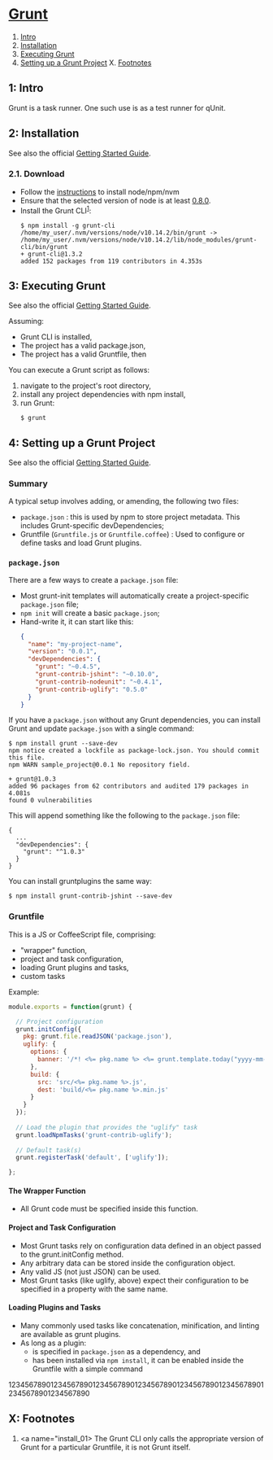 [Grunt][grnt_01]
================

1. [Intro](#s1)
2. [Installation](#s2)
3. [Executing Grunt](#s3)
4. [Setting up a Grunt Project](#s4)
X. [Footnotes](#sX)


<a name="s1"> </a>
1: Intro
--------
Grunt is a task runner. One such use is as a test runner for qUnit.


<a name="s2"> </a>
2: Installation
---------------
See also the official [Getting Started Guide][grnt_02].

### 2.1. Download ###
- Follow the [instructions][sann_01] to install node/npm/nvm
- Ensure that the selected version of node is at least [0.8.0][grnt_02].
- Install the Grunt CLI<sup>[1](#install_01)</sup>:
  ```console
  $ npm install -g grunt-cli
  /home/my_user/.nvm/versions/node/v10.14.2/bin/grunt -> /home/my_user/.nvm/versions/node/v10.14.2/lib/node_modules/grunt-cli/bin/grunt
  + grunt-cli@1.3.2
  added 152 packages from 119 contributors in 4.353s
  ```


<a name="s3"> </a>
3: Executing Grunt
------------------
See also the official [Getting Started Guide][grnt_02].

Assuming:
- Grunt CLI is installed,
- The project has a valid package.json,
- The project has a valid Gruntfile, then

You can execute a Grunt script as follows:
1. navigate to the project's root directory,
2. install any project dependencies with npm install,
3. run Grunt:
   ```console
   $ grunt
   ```


<a name="s4"> </a>
4: Setting up a Grunt Project
-----------------------------
See also the official [Getting Started Guide][grnt_02].

### Summary ###
A typical setup involves adding, or amending, the following two files:
- `package.json` : this is used by npm to store project metadata. This includes
  Grunt-specific devDependencies;
- Gruntfile (`Gruntfile.js` or `Gruntfile.coffee`) : Used to configure or define
  tasks and load Grunt plugins.

### `package.json` ###
There are a few ways to create a `package.json` file:
- Most grunt-init templates will automatically create a project-specific
  `package.json` file;
- `npm init` will create a basic `package.json`;
- Hand-write it, it can start like this:
  ```json
  {
    "name": "my-project-name",
    "version": "0.0.1",
    "devDependencies": {
      "grunt": "~0.4.5",
      "grunt-contrib-jshint": "~0.10.0",
      "grunt-contrib-nodeunit": "~0.4.1",
      "grunt-contrib-uglify": "0.5.0"
    }
  }
  ```

If you have a `package.json` without any Grunt dependencies, you can install
Grunt and update `package.json` with a single command:
```console
$ npm install grunt --save-dev
npm notice created a lockfile as package-lock.json. You should commit this file.
npm WARN sample_project@0.0.1 No repository field.

+ grunt@1.0.3
added 96 packages from 62 contributors and audited 179 packages in 4.081s
found 0 vulnerabilities
```

This will append something like the following to the `package.json` file:
```
{
  ...
  "devDependencies": {
    "grunt": "^1.0.3"
  }
}
```

You can install gruntplugins the same way:
```console
$ npm install grunt-contrib-jshint --save-dev
```

### Gruntfile ###
This is a JS or CoffeeScript file, comprising:
- "wrapper" function,
- project and task configuration,
- loading Grunt plugins and tasks,
- custom tasks

Example:
```javascript
module.exports = function(grunt) {

  // Project configuration
  grunt.initConfig({
    pkg: grunt.file.readJSON('package.json'),
    uglify: {
      options: {
        banner: '/*! <%= pkg.name %> <%= grunt.template.today("yyyy-mm-dd") %> */\n'
      },
      build: {
        src: 'src/<%= pkg.name %>.js',
        dest: 'build/<%= pkg.name %>.min.js'
      }
    }
  });
  
  // Load the plugin that provides the "uglify" task
  grunt.loadNpmTasks('grunt-contrib-uglify');
  
  // Default task(s)
  grunt.registerTask('default', ['uglify']);

};
```

#### The Wrapper Function ####
- All Grunt code must be specified inside this function.

#### Project and Task Configuration ####
- Most Grunt tasks rely on configuration data defined in an object passed to 
  the grunt.initConfig method.
- Any arbitrary data can be stored inside the configuration object.
- Any valid JS (not just JSON) can be used.
- Most Grunt tasks (like uglify, above) expect their configuration to be 
  specified in a property with the same name.

#### Loading Plugins and Tasks ####
- Many commonly used tasks like concatenation, minification, and linting are
  available as grunt plugins.
- As long as a plugin:
  - is specified in `package.json` as a dependency, and
  - has been installed via `npm install`,
  it can be enabled inside the Gruntfile with a simple command


12345678901234567890123456789012345678901234567890123456789012345678901234567890

<a name="sX"> </a>
X: Footnotes
------------
1. <a name="install_01> </a> The Grunt CLI only calls the appropriate
   version of Grunt for a particular Gruntfile, it is not Grunt itself.






[grnt_01]: https://gruntjs.com/
[grnt_02]: https://gruntjs.com/getting-started
[sann_01]: https://github.com/Crossroadsman/ServerAdmin/blob/master/node/node.md
